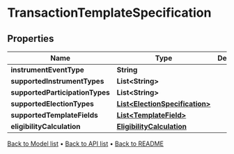 

# TransactionTemplateSpecification


## Properties

| Name | Type | Description | Notes |
|------------ | ------------- | ------------- | -------------|
|**instrumentEventType** | **String** |  |  |
|**supportedInstrumentTypes** | **List&lt;String&gt;** |  |  |
|**supportedParticipationTypes** | **List&lt;String&gt;** |  |  |
|**supportedElectionTypes** | [**List&lt;ElectionSpecification&gt;**](ElectionSpecification.md) |  |  |
|**supportedTemplateFields** | [**List&lt;TemplateField&gt;**](TemplateField.md) |  |  |
|**eligibilityCalculation** | [**EligibilityCalculation**](EligibilityCalculation.md) |  |  |



[Back to Model list](../README.md#documentation-for-models) &#8226; [Back to API list](../README.md#documentation-for-api-endpoints) &#8226; [Back to README](../README.md)


